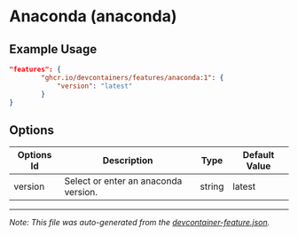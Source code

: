 
# Anaconda (anaconda)



## Example Usage

```json
"features": {
        "ghcr.io/devcontainers/features/anaconda:1": {
            "version": "latest"
        }
}
```

## Options

| Options Id | Description | Type | Default Value |
|-----|-----|-----|-----|
| version | Select or enter an anaconda version. | string | latest |

---

_Note: This file was auto-generated from the [devcontainer-feature.json](https://github.com/devcontainers/features/blob/main/src/anaconda/devcontainer-feature.json)._
